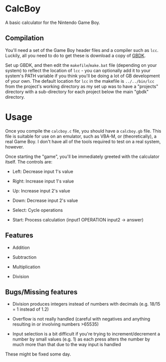 CalcBoy
=======

A basic calculator for the Nintendo Game Boy.

Compilation
-----------

You'll need a set of the Game Boy header files and a compiler such as 
`lcc`. Luckily, all you need to do to get these is download a copy of 
[GBDK](http://gbdk.sourceforge.net/).

Set up GBDK, and then edit the `makefile`/`make.bat` file (depending on 
your system) to reflect the location of `lcc` - you can optionally add it to 
your system's PATH variable if you think you'll be doing a lot of GB 
development of your own. The default location for `lcc` in the makefile 
is `../../bin/lcc` from the project's working directory as my set up 
was to have a "projects" directory with a sub-directory for each 
project below the main "gbdk" directory.

Usage
=====

Once you compile the `calcboy.c` file, you should have a `calcboy.gb` 
file. This file is suitable for use on an emulator, such as VBA-M, or 
(theoretically), a real Game Boy. I don't have all of the tools 
required to test on a real system, however.

Once starting the "game", you'll be immediately greeted with the 
calculator itself. The controls are:

* Left: Decrease input 1's value

* Right: Increase input 1's value

* Up: Increase input 2's value

* Down: Decrease input 2's value

* Select: Cycle operations

* Start: Process calculation (input1 OPERATION input2 -> answer)

Features
--------

* Addition

* Subtraction

* Multiplication

* Division

Bugs/Missing features
---------------------

* Division produces integers instead of numbers with decimals (e.g. 
18/15 = 1 instead of 1.2)

* Overflow is not really handled (careful with negatives and anything 
resulting in or involving numbers >65535)

* Input selection is a bit difficult if you're trying to 
increment/decrement a number by small values (e.g. 1) as each press 
alters the number by much more than that due to the way input is 
handled

These might be fixed some day.
